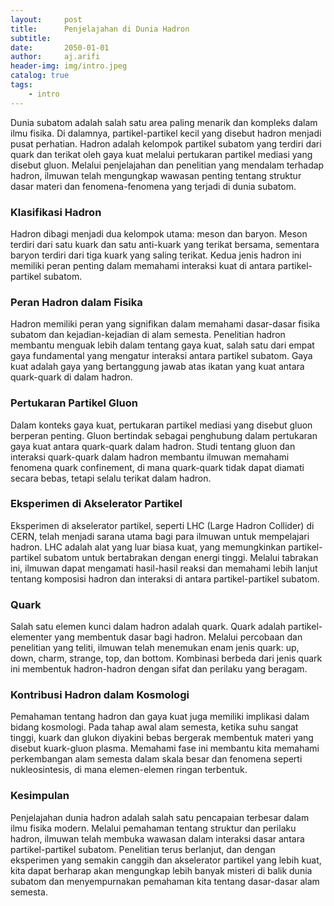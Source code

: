 ```yaml
---
layout:     post
title:      Penjelajahan di Dunia Hadron
subtitle:   
date:       2050-01-01
author:     aj.arifi
header-img: img/intro.jpeg
catalog: true
tags:
    - intro
---
```



Dunia subatom adalah salah satu area paling menarik dan kompleks dalam ilmu fisika. 
Di dalamnya, partikel-partikel kecil yang disebut hadron menjadi pusat perhatian. 
Hadron adalah kelompok partikel subatom yang terdiri dari quark dan terikat 
oleh gaya kuat melalui pertukaran partikel mediasi yang disebut gluon. 
Melalui penjelajahan dan penelitian yang mendalam terhadap hadron, 
ilmuwan telah mengungkap wawasan penting tentang struktur dasar materi 
dan fenomena-fenomena yang terjadi di dunia subatom.

### Klasifikasi Hadron 

Hadron dibagi menjadi dua kelompok utama: meson dan baryon. 
Meson terdiri dari satu kuark dan satu anti-kuark yang terikat bersama, 
sementara baryon terdiri dari tiga kuark yang saling terikat. 
Kedua jenis hadron ini memiliki peran penting dalam memahami interaksi 
kuat di antara partikel-partikel subatom.

### Peran Hadron dalam Fisika

Hadron memiliki peran yang signifikan dalam memahami dasar-dasar fisika 
subatom dan kejadian-kejadian di alam semesta. Penelitian hadron membantu 
menguak lebih dalam tentang gaya kuat, salah satu dari empat gaya fundamental 
yang mengatur interaksi antara partikel subatom. Gaya kuat adalah gaya yang 
bertanggung jawab atas ikatan yang kuat antara quark-quark di dalam hadron.

### Pertukaran Partikel Gluon 

Dalam konteks gaya kuat, pertukaran partikel mediasi yang disebut gluon berperan penting. 
Gluon bertindak sebagai penghubung dalam pertukaran gaya kuat antara quark-quark dalam hadron. 
Studi tentang gluon dan interaksi quark-quark dalam hadron membantu ilmuwan memahami 
fenomena quark confinement, di mana quark-quark tidak dapat diamati secara bebas, 
tetapi selalu terikat dalam hadron.

### Eksperimen di Akselerator Partikel

Eksperimen di akselerator partikel, seperti LHC (Large Hadron Collider) di CERN, 
telah menjadi sarana utama bagi para ilmuwan untuk mempelajari hadron. 
LHC adalah alat yang luar biasa kuat, yang memungkinkan partikel-partikel 
subatom untuk bertabrakan dengan energi tinggi. Melalui tabrakan ini, 
ilmuwan dapat mengamati hasil-hasil reaksi dan memahami lebih lanjut tentang 
komposisi hadron dan interaksi di antara partikel-partikel subatom.

### Quark

Salah satu elemen kunci dalam hadron adalah quark. Quark adalah partikel-elementer 
yang membentuk dasar bagi hadron. Melalui percobaan dan penelitian yang teliti, 
ilmuwan telah menemukan enam jenis quark: up, down, charm, strange, top, dan bottom. 
Kombinasi berbeda dari jenis quark ini membentuk hadron-hadron dengan sifat dan perilaku yang beragam.

### Kontribusi Hadron dalam Kosmologi

Pemahaman tentang hadron dan gaya kuat juga memiliki implikasi dalam bidang kosmologi. 
Pada tahap awal alam semesta, ketika suhu sangat tinggi, kuark dan glukon diyakini 
bebas bergerak membentuk materi yang disebut kuark-gluon plasma. Memahami fase ini 
membantu kita memahami perkembangan alam semesta dalam skala besar dan fenomena 
seperti nukleosintesis, di mana elemen-elemen ringan terbentuk.

### Kesimpulan

Penjelajahan dunia hadron adalah salah satu pencapaian terbesar dalam ilmu fisika modern. 
Melalui pemahaman tentang struktur dan perilaku hadron, ilmuwan telah membuka wawasan 
dalam interaksi dasar antara partikel-partikel subatom. Penelitian terus berlanjut, 
dan dengan eksperimen yang semakin canggih dan akselerator partikel yang lebih kuat, 
kita dapat berharap akan mengungkap lebih banyak misteri di balik dunia subatom dan 
menyempurnakan pemahaman kita tentang dasar-dasar alam semesta.
